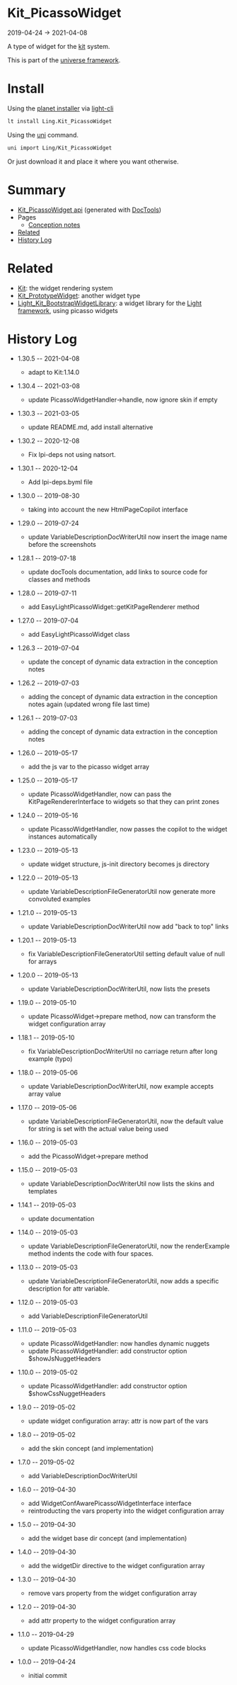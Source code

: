 Kit_PicassoWidget
===========
2019-04-24 -> 2021-04-08



A type of widget for the [kit](https://github.com/lingtalfi/Kit) system.


This is part of the [universe framework](https://github.com/karayabin/universe-snapshot).


Install
==========
Using the [planet installer](https://github.com/lingtalfi/Light_PlanetInstaller) via [light-cli](https://github.com/lingtalfi/Light_Cli)
```bash
lt install Ling.Kit_PicassoWidget
```

Using the [uni](https://github.com/lingtalfi/universe-naive-importer) command.
```bash
uni import Ling/Kit_PicassoWidget
```

Or just download it and place it where you want otherwise.






Summary
===========
- [Kit_PicassoWidget api](https://github.com/lingtalfi/Kit_PicassoWidget/blob/master/doc/api/Ling/Kit_PicassoWidget.md) (generated with [DocTools](https://github.com/lingtalfi/DocTools))
- Pages
    - [Conception notes](https://github.com/lingtalfi/Kit_PicassoWidget/blob/master/doc/pages/conception-notes.md)
- [Related](#related)    
- [History Log](#history-log)




                
                

Related
========

- [Kit](https://github.com/lingtalfi/Kit): the widget rendering system 
- [Kit_PrototypeWidget](https://github.com/lingtalfi/Kit_PrototypeWidget): another widget type
- [Light_Kit_BootstrapWidgetLibrary](https://github.com/lingtalfi/Light_Kit_BootstrapWidgetLibrary): a widget library for the [Light framework](https://github.com/lingtalfi/Light), using picasso widgets


History Log
=============

- 1.30.5 -- 2021-04-08

    - adapt to Kit:1.14.0
  
- 1.30.4 -- 2021-03-08

    - update PicassoWidgetHandler->handle, now ignore skin if empty
  
- 1.30.3 -- 2021-03-05

    - update README.md, add install alternative

- 1.30.2 -- 2020-12-08

    - Fix lpi-deps not using natsort.

- 1.30.1 -- 2020-12-04

    - Add lpi-deps.byml file

- 1.30.0 -- 2019-08-30

    - taking into account the new HtmlPageCopilot interface
    
- 1.29.0 -- 2019-07-24

    - update VariableDescriptionDocWriterUtil now insert the image name before the screenshots
    
- 1.28.1 -- 2019-07-18

    - update docTools documentation, add links to source code for classes and methods
    
- 1.28.0 -- 2019-07-11

    - add EasyLightPicassoWidget::getKitPageRenderer method

- 1.27.0 -- 2019-07-04

    - add EasyLightPicassoWidget class
    
- 1.26.3 -- 2019-07-04

    - update the concept of dynamic data extraction in the conception notes
    
- 1.26.2 -- 2019-07-03

    - adding the concept of dynamic data extraction in the conception notes again (updated wrong file last time)
    
- 1.26.1 -- 2019-07-03

    - adding the concept of dynamic data extraction in the conception notes
    
- 1.26.0 -- 2019-05-17

    - add the js var to the picasso widget array
    
- 1.25.0 -- 2019-05-17

    - update PicassoWidgetHandler, now can pass the KitPageRendererInterface to widgets so that they can print zones
    
- 1.24.0 -- 2019-05-16

    - update PicassoWidgetHandler, now passes the copilot to the widget instances automatically
    
- 1.23.0 -- 2019-05-13

    - update widget structure, js-init directory becomes js directory
    
- 1.22.0 -- 2019-05-13

    - update VariableDescriptionFileGeneratorUtil now generate more convoluted examples
    
- 1.21.0 -- 2019-05-13

    - update VariableDescriptionDocWriterUtil now add "back to top" links

- 1.20.1 -- 2019-05-13

    - fix VariableDescriptionFileGeneratorUtil setting default value of null for arrays
    
- 1.20.0 -- 2019-05-13

    - update VariableDescriptionDocWriterUtil, now lists the presets

- 1.19.0 -- 2019-05-10

    - update PicassoWidget->prepare method, now can transform the widget configuration array
    
- 1.18.1 -- 2019-05-10

    - fix VariableDescriptionDocWriterUtil no carriage return after long example (typo)
    
- 1.18.0 -- 2019-05-06

    - update VariableDescriptionDocWriterUtil, now example accepts array value
    
- 1.17.0 -- 2019-05-06

    - update VariableDescriptionFileGeneratorUtil, now the default value for string is set with the actual value being used 
    
- 1.16.0 -- 2019-05-03

    - add the PicassoWidget->prepare method 
    
- 1.15.0 -- 2019-05-03

    - update VariableDescriptionDocWriterUtil now lists the skins and templates
    
- 1.14.1 -- 2019-05-03

    - update documentation
    
- 1.14.0 -- 2019-05-03

    - update VariableDescriptionFileGeneratorUtil, now the renderExample method indents the code with four spaces.
    
- 1.13.0 -- 2019-05-03

    - update VariableDescriptionFileGeneratorUtil, now adds a specific description for attr variable.
    
- 1.12.0 -- 2019-05-03

    - add VariableDescriptionFileGeneratorUtil
    
- 1.11.0 -- 2019-05-03

    - update PicassoWidgetHandler: now handles dynamic nuggets
    - update PicassoWidgetHandler: add constructor option $showJsNuggetHeaders
    
- 1.10.0 -- 2019-05-02

    - update PicassoWidgetHandler: add constructor option $showCssNuggetHeaders
    
- 1.9.0 -- 2019-05-02

    - update widget configuration array: attr is now part of the vars
    
- 1.8.0 -- 2019-05-02

    - add the skin concept (and implementation)
    
- 1.7.0 -- 2019-05-02

    - add VariableDescriptionDocWriterUtil
    
- 1.6.0 -- 2019-04-30

    - add WidgetConfAwarePicassoWidgetInterface interface
    - reintroducting the vars property into the widget configuration array
    
- 1.5.0 -- 2019-04-30

    - add the widget base dir concept (and implementation)
    
- 1.4.0 -- 2019-04-30

    - add the widgetDir directive to the widget configuration array
    
- 1.3.0 -- 2019-04-30

    - remove vars property from the widget configuration array
    
- 1.2.0 -- 2019-04-30

    - add attr property to the widget configuration array
    
- 1.1.0 -- 2019-04-29

    - update PicassoWidgetHandler, now handles css code blocks
    
- 1.0.0 -- 2019-04-24

    - initial commit